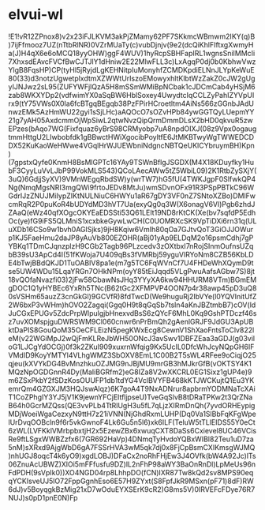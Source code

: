 # elvui-wl

!E1!vR12ZPnox8)v2x23iFJLKVM3akPjZMamy62PF7SKkmcWBmwm2IKY(q)B)7ijFfmooz7UZ(nTtbRlNR)0VZrMUaTy(c)vubDjnjv(9e2(dcQiKhlFIftxgXwmyHa(J)H4qX6e6oMCQ18yyOHW)ggF4WUV)1hyRcpSBHFapIRL1wgnsSniIMMcIi7XhxsdEAvcFVCfBwCJTJlY1dHniw2E22MlwFLL3c)LxAgqP0dj0b0KbhwVwzYlgB8FqsHP)CP(tyHl5jRyjdLgKEHNitpIuMonyhfZCMDKpdiELNnJLYpKeWuE80(33)d3notzUgwetplxdtmXZWWtUrIszoEMowyxhltKlbtWzZakZ0cJW2gUgyIJNJwz2sL95(ZUFYWFjlQzA5H8mSSmWMiBpNCbak1cJDCmCab4yHSjM6zab8WKXYDp2(vdfwimYX0aSqBW6HblSoxey4UwydtcIqCCLZyPahIZYVpUIrx9(tY75VWs0X0Ia6fcBTgqBEgqb38PzFPirHCroetltm4AiNs566zGGnbJAdUnwzEMk5AzHmWU22gyi1sSjLHc)aAQOcO7sOZvHPb84ywGGTQyLUepmYY21g7yAH05AxdcmmOjWpSiwL2qtwNvzQipQrmDmmDLsX2bHD0qkvuR5zwEPzes(bAqo7WG(Fixfquaz6yBrS98CRMyobp7uA8npdOIXJ(08z9Vpx0ogaugtmmHttgU2LIwbobfdk1gBBwctHWiXgocibPoyltfE6JtMKBTwyWgTWWEDCDDX52KuKaoWeHWwe4VGqlHrWJUEWbniNdgncNBTQeUKlCYbruymBH)Kpn)(7gpstxQyfe0KnmH8BsMlGPTc16YAy9TSWnBflgJSGDX(M4X18KDuyfky1HubF3CyyLuVvLJbP99VokMLS543)QCoLAecAWw5tZ5WbiL09)2K1RtbZySXjY(3uQ)6GdjjSyXV)9VMnWEgqRbdSW)y(wrTW7)hG5fU(4TWKJgpF0SlfwkQP4Ng(NmqMgsNRI3mgQWi9frtoJEDv8MtJu)wmSDvnOFx91R3PSpPBTkC96WGdrIJzZNUJMiIypZIKtNULNiuC6HWYu1aR67gDY3VF0nZ7SNtoXZBo)DMlFwcmRqR2P0puKoR4bUDYdMD3hVT7Ua(exyQg0q3W(X6onagV6Vl)Pgb6zhdJZAaQ(eWz40qfXOgcOKYEaEDSSti53Q61LEIt19ND8rKtCK(Xe(bv7sqfdP5EdhOc(ye)fG9iFS5QLMniS1xcxbkeGywLwCH(C0UOMRXcSK9VpTiDXi6rn31q(ULuXDb16CSo9w1bvh0AGlSjks)9jH8Kqiw6VmIh80qOa7GJtvQoT3GiOJJOWurp1KJ5FaeHmu2daJP8yAuVb800EZOHR(aBj01yAp9ELDqM2o16psmCdhj7gPYBKq1TDmCJqnzplzH9CGb2Tagb96PLzcedv3zOXtbxI7nRojSInmOufnsUZqbB39sU3ApCd4I(51fKWoja7U409qBs3fVMRbj59yguVlRYoNm8CZB56KbLDE4bTwjBBdQKJD1TuOABIV8pa1e(m7g5TC6FqWVnCf7U4FHDeWhXQymD9tse5UW4WDu15LqaYRGn7OHkNPm(oyY85tEiJqqd5VLgPwuAafsAGbw7S)8jt18vQOfaNvazfi03)2jFw58CbawNsJHq3YYyXA6kw94HHURM8VTm)BGmEMgDOC1Q1yHYBEc6YxRh5TNc(B62tGc2XFMPVP4OON7p4r38awp45pD3uQ80sVSHm65auzZ3cnGkGl)9GCVfR)8fdTwcD(We9huguRj2IbVYe(l0YQVInitUfZ2W6bxP3vWHm)hOVO2Zagqi(Ggq0H9t8qGqSb7tsln4aKnJBZtmbB7)cOV(ldJuCGxEPUGv5ZdcPrpWIpulgjbHnexvdBsS6zQYcF6MhL0Kq9GshPTDczf46sz7uvXOMspjguDWRSWM9Cl060cnwr6nPrBmQh2gAenlGRJF9JdGU3ApUBktDaPIS8GouQoM35OeCFLEizN5pegKWxEcg8CewnV1ShXaoFntsToClv822leM(v22WGiMpJ2wQjFmKLReJbWH50ONcJ3avSwv1DBFZEaa3aGDJ(g03viloG1LJCgYdOCGj)0f3k2ZKuI909xuxrnWfqig9Kx5UcIL0DfcWhJcyNQpGH6IFVMdID9KoyYMTYl4VLhgWMZ3SbOXV8EmL1C00B2T5sWL4RFee9oCiqjO25qjeu(kXVYkDG4BvMnzhkuOZJMG9nJBjMU9mrGB3hMJkrGfB(vOKTSY4K1MQzNpOGDGnnR4Dy(MaIiBGRfm2)eG8IZa8V2wXKCRL0EG1Sixz1gUP4e)9m6ZSxPkbY2fSDzKosOUUFP1db1tdYG4VclBVYFB468kKTJWCKujtQ1Eu3YKemrQm4GZGXJM3HQJswAlqz)6K7goA4T9NxADNrur8apbrmYODMNaTcXAiT1CoZPhgIY3YJ5jV1K9jewnYFCjEltfljpseU)TveGqSlvB8tDRaTPKw2t3QrZNaB64h0GcrMZQss(QE3vvPLb4TtRlUgH3u5fL7qLjzXIRmDnQh(7yvdORHEypigMDjWoeiWgaCezxyN9ttH7z21iVNN(NjGhdRxmLUHP(Dq0Va1SlBbFqKFgWpelUrDvqOOBcln9f6r5vkGwnoF4Lk6Gu5n5l6)xk6ILF(TeluW5tTLlEIDS55Y0eCt6zWL(LVFKklVMrbpbxtjH2x5EzewZBx6xwuqCXT8DaSs6Cxievel8UC46VCisRe9ftLSgxWWBZzfx6(7GR692HaVp)4DNmqTyHvdoYQBxWIBl82Teu1uD7za5nM)sXRxd9AjgWbD6gA7FSSrHVA3wM5qk7dj0x8FjCpBsmCXIKmsgWJMQ)nhUGJ8oqcT4k6yO9)xgdLOBJ)DFaCx2noRhFHjEw3J4OVfk(bW4A92Jc)lTs06ZnuAcUBWZ)XlOi5mFFfusfu9DZ)lL2nFhP98aWY3BaOnRnDl)LpMeUs96nFdPDH(9sVpIk0))XO4NGD04rp8LhhpDO(fCN)IXR87Tw8kQd2sv8MPS90eqqYCKIsveUJ5lO72FppGgnhEso6E57H9ZYxt(S8FpfJkR9MSxn(pF71)8dF)RW6dJ)v5BoyqgkBzMig21xD7wOduEYXSErK9cR2)G8ms5V)0IRVEFcFDye76R7NUJ)s0pD1pnE0N)Fp
